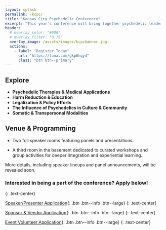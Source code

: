 ```yaml
---
layout: splash 
permalink: /kcpc/
title: "Kansas City Psychedelic Conference"
excerpt: "​This year’s conference will bring together psychedelic leaders, practitioners, and advocates from across the nation as well as voices from the Kansas City community."
header:
  # overlay_color: "#000"
  # overlay_filter: "0.75"
  overlay_image: /assets/images/kcpcbanner.jpg
  actions:
    - label: "Register Today"
      url: "https://luma.com/gkp6hqyd"
      class: "btn btn--primary"
---
```

## Explore

- **Psychedelic Therapies & Medical Applications**
- **Harm Reduction & Education**
- **Legalization & Policy Efforts**
- **The Influence of Psychedelics in Culture & Community**
- **​Somatic & Transpersonal Modalities**

## Venue & Programming

- ​Two full speaker rooms featuring panels and presentations.

- ​A third room in the basement dedicated to curated workshops and group activities for deeper integration and experiential learning.

​More details, including speaker lineups and panel announcements, will be revealed soon.

### Interested in being a part of the conference? Apply below!
{: .text-center}

[Speaker/Presenter Application](https://forms.gle/frUPQejiKH3YcFqV7){: .btn .btn--info .btn--large}
{: .text-center}

[Sponsor & Vendor Application](https://forms.gle/kixvX9AdE5NzSDaX8){: .btn .btn--info .btn--large}
{: .text-center}

[Event Volunteer Application](https://forms.gle/YejQ7Lf8FBNqHyE36){: .btn .btn--info .btn--large}
{: .text-center}

